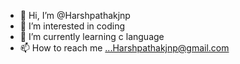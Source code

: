 - 👋 Hi, I’m @Harshpathakjnp
- 👀 I’m interested in coding
- 🌱 I’m currently learning c language
- 📫 How to reach me ...Harshpathakjnp@gmail.com

<!---
Harshpathakjnp/Harshpathakjnp is a ✨ special ✨ repository because its `README.md` (this file) appears on your GitHub profile.
You can click the Preview link to take a look at your changes.
--->
